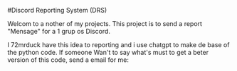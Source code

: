 #Discord Reporting System (DRS)

Welcom to a nother of my projects. This project is to send a report "Mensage" for a 1 grup os Discord.

I 72mrduck have this idea to reporting and i use chatgpt to make de base of the python code. If someone Wan't to say what's must to get a beter version of this code, send a email for me:
